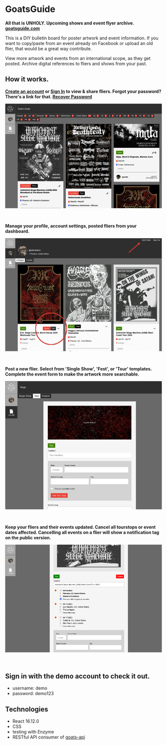 # GoatsGuide

**All that is UNHOLY. Upcoming shows and event flyer archive. [goatsguide.com](https://goatsguide.com)**

<!-- **If you know about an upcoming concert, fest, or tour share the flier here. [goatsguide.com](https://goatsguide.com)** -->

This is a DIY bulletin board for poster artwork and event information.
If you want to copy/paste from an event already on Facebook or upload an old flier,
that would be a great way contribute.

View more artwork and events from an international scope, as they get posted.
Archive digital references to fliers and shows from your past.


## How it works.

**[Create an account](https://goatsguide.com/public/signup) or [Sign In](https://goatsguide.com/public/signin) to view & share fliers. Forgot your password? There's a link for that. [Recover Password](https://goatsguide.com/public/recover)**

![flier feed screenshot](./src/assets/ss-flier-feed.png)

<br/>

**Manage your profile, account settings, posted fliers from your dashboard.**

![dashboard screenshot](./src/assets/ss-edit-flier-profile.png)

<br/>

**Post a new flier. Select from 'Single Show', 'Fest', or 'Tour' templates. Complete the event form to make the artwork more searchable.**

![post flier screenshot](./src/assets/ss-create-flier.png)

<br/>

**Keep your fliers and their events updated. Cancel all tourstops or event dates affected. Cancelling all events on a flier will show a notification tag on the public version.**

![post flier screenshot](./src/assets/ss-cancel-events.png)

<br/>

## Sign in with the demo account to check it out.
- username: demo
- password: demo123


## Technologies

- React 16.12.0
- CSS
- testing with Enzyme
- RESTful API consumer of [goats-api](https://github.com/killeraliens/goats-api)


